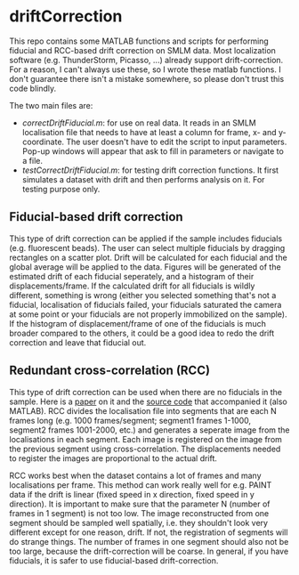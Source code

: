 # driftCorrection

This repo contains some MATLAB functions and scripts for performing fiducial and RCC-based drift correction on SMLM data. Most localization software (e.g. ThunderStorm, Picasso, ...) already support drift-correction. For a reason, I can't always use these, so I wrote these matlab functions. I don't guarantee there isn't a mistake somewhere, so please don't trust this code blindly.

The two main files are:
* *correctDriftFiducial.m*: for use on real data. It reads in an SMLM localisation file that needs to have at least a column for frame, x- and y-coordinate. The user doesn't have to edit the script to input parameters. Pop-up windows will appear that ask to fill in parameters or navigate to a file.
* *testCorrectDriftFiducial.m*: for testing drift correction functions. It first simulates a dataset with drift and then performs analysis on it. For testing purpose only.

## Fiducial-based drift correction ##

This type of drift correction can be applied if the sample includes fiducials (e.g. fluorescent beads). The user can select multiple fiducials by dragging rectangles on a scatter plot. Drift will be calculated for each fiducial and the global average will be applied to the data. Figures will be generated of the estimated drift of each fiducial seperately, and a histogram of their displacements/frame. If the calculated drift for all fiducials is wildly different, something is wrong (either you selected something that's not a fiducial, localisation of fiducials failed, your fiducials saturated the camera at some point or your fiducials are not properly immobilized on the sample). If the histogram of displacement/frame of one of the fiducials is much broader compared to the others, it could be a good idea to redo the drift correction and leave that fiducial out.

## Redundant cross-correlation (RCC) ##

This type of drift correction can be used when there are no fiducials in the sample. Here is a [paper](https://doi.org/10.1364/OE.22.015982) on it and the [source code](https://github.com/yinawang28/RCC) that accompanied it (also MATLAB). RCC divides the localisation file into segments that are each N frames long (e.g. 1000 frames/segment; segment1 frames 1-1000, segment2 frames 1001-2000, etc.) and generates a seperate image from the localisations in each segment. Each image is registered on the image from the previous segment using cross-correlation. The displacements needed to register the images are proportional to the actual drift.

RCC works best when the dataset contains a lot of frames and many localisations per frame. This method can work really well for e.g. PAINT data if the drift is linear (fixed speed in x direction, fixed speed in y direction). It is important to make sure that the parameter N (number of frames in 1 segment) is not too low. The image reconstructed from one segment should be sampled well spatially, i.e. they shouldn't look very different except for one reason, drift. If not, the registration of segments will do strange things. The number of frames in one segment should also not be too large, because the drift-correction will be coarse. In general, if you have fiducials, it is safer to use fiducial-based drift-correction.
